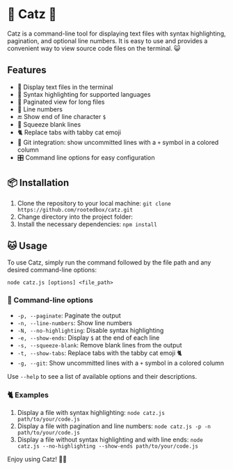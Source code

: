 # 🐾 Catz 🐾

Catz is a command-line tool for displaying text files with syntax highlighting, pagination, and optional line numbers. It is easy to use and provides a convenient way to view source code files on the terminal. 😺

## Features

- 📄 Display text files in the terminal
- 🎨 Syntax highlighting for supported languages
- 📑 Paginated view for long files
- 🔢 Line numbers
- 🔚 Show end of line character `$`
- 💨 Squeeze blank lines
- 🐈 Replace tabs with tabby cat emoji
- 🌟 Git integration: show uncommitted lines with a `+` symbol in a colored column
- 🎛️ Command line options for easy configuration


## 📦 Installation

1. Clone the repository to your local machine: `git clone https://github.com/rootedbox/catz.git`
2. Change directory into the project folder:
3. Install the necessary dependencies: `npm install`



## 🐱 Usage

To use Catz, simply run the command followed by the file path and any desired command-line options:

`node catz.js [options] <file_path>`


### 📝 Command-line options

- `-p, --paginate`: Paginate the output
- `-n, --line-numbers`: Show line numbers
- `-N, --no-highlighting`: Disable syntax highlighting
- `-e, --show-ends`: Display `$` at the end of each line
- `-s, --squeeze-blank`: Remove blank lines from the output
- `-t, --show-tabs`: Replace tabs with the tabby cat emoji 🐈
- `-g, --git`: Show uncommitted lines with a `+` symbol in a colored column

Use `--help` to see a list of available options and their descriptions.


### 🐈 Examples

1. Display a file with syntax highlighting: `node catz.js path/to/your/code.js`
2. Display a file with pagination and line numbers: `node catz.js -p -n path/to/your/code.js`
3. Display a file without syntax highlighting and with line ends: `node catz.js --no-highlighting --show-ends path/to/your/code.js`



Enjoy using Catz! 🐾😸

